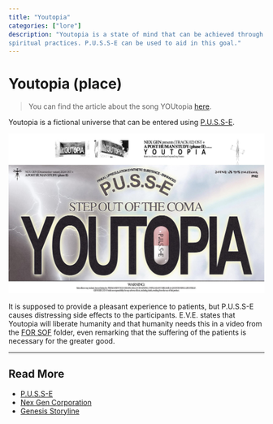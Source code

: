 ```yaml
---
title: "Youtopia"
categories: ["lore"]
description: "Youtopia is a state of mind that can be achieved through the Dreamseeker and potentially through 
spiritual practices. P.U.S.S-E can be used to aid in this goal."
---
```

# Youtopia (place)

> You can find the article about the song YOUtopia [here](../music/song-youtopia).

Youtopia is a fictional universe that can be entered using [P.U.S.S-E](../lore/pusse).

![YOUTOPIA: Step out of the coma](../../Resources/socials/promotional_image_pusse_youtopia.png)

It is supposed to provide a pleasant experience to patients, but P.U.S.S-E causes distressing 
side effects to the participants. E.V.E. states that Youtopia will liberate humanity and that 
humanity needs this in a video from the [FOR SOF](../files/for-sof) folder, even remarking that the 
suffering of the patients is necessary for the greater good.

***

## Read More

- [P.U.S.S-E](pusse)
- [Nex Gen Corporation](nex-gen-corporation)
- [Genesis Storyline](genesis-storyline)